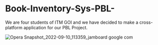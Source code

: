 # Book-Inventory-Sys-PBL-
We are four students of ITM GOI and we have decided to make a cross-platform application for our PBL Project.

![Opera Snapshot_2022-09-10_113359_jamboard google com](https://user-images.githubusercontent.com/85556603/189471633-4dfdd463-5f86-4960-ba61-3268a3569647.png)

